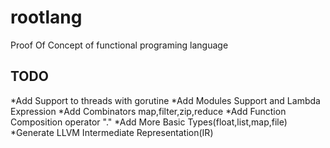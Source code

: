 # rootlang
Proof Of Concept of functional programing language 

## TODO
*Add Support to threads with gorutine
*Add Modules Support and Lambda Expression
*Add Combinators map,filter,zip,reduce
*Add Function Composition operator "."
*Add More Basic Types(float,list,map,file)
*Generate LLVM Intermediate Representation(IR)
